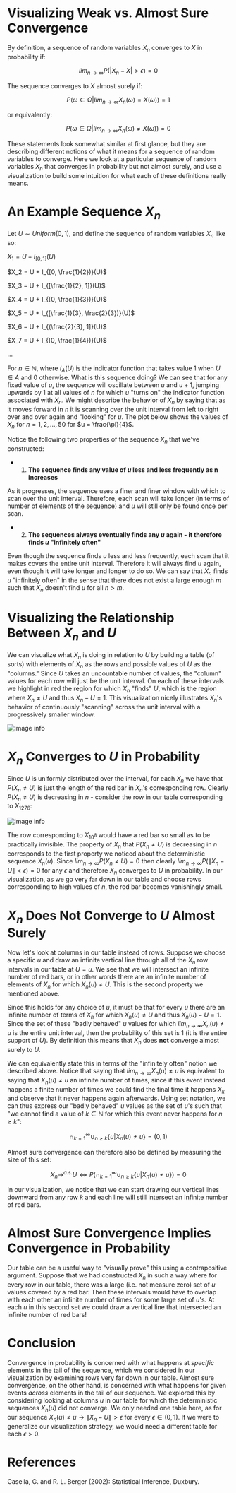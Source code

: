 # Visualizing Weak vs. Almost Sure Convergence

By definition, a sequence of random variables $X_n$ converges to $X$ in probability if:

$$lim_{n \rightarrow \infty} P(|X_n - X| > \epsilon) = 0$$

The sequence converges to $X$ almost surely if:

$$
P(\omega \in \Omega | lim_{n \rightarrow \infty} X_n(\omega) = X(\omega)) = 1
$$

or equivalently:

$$
P(\omega \in \Omega | lim_{n \rightarrow \infty} X_n(\omega) \neq X(\omega)) = 0
$$

These statements look somewhat similar at first glance, but they are describing different notions of what it means for a sequence of random variables to converge.  Here we look at a particular sequence of random variables $X_n$ that converges in probability but not almost surely, and use a visualization to build some intuition for what each of these definitions really means.

# An Example Sequence $X_n$ 

Let $U \sim Uniform(0, 1)$, and define the sequence of random variables $X_n$ like so:

$X_1 = U + I_{[0, 1]}(U)$

$X_2 = U + I_{[0, \frac{1}{2})}(U)$

$X_3 = U + I_{[\frac{1}{2}, 1]}(U)$

$X_4 = U + I_{[0, \frac{1}{3})}(U)$

$X_5 = U + I_{[\frac{1}{3}, \frac{2}{3})}(U)$

$X_6 = U + I_{(\frac{2}{3}, 1]}(U)$

$X_7 = U + I_{[0, \frac{1}{4})}(U)$

...

For $n \in \mathbb{N}$, where $I_A(U)$ is the indicator function that takes value $1$ when $U \in A$ and $0$ otherwise.  What is this sequence doing?  We can see that for any fixed value of $u$, the sequence will oscillate between $u$ and $u + 1$, jumping upwards by 1 at all values of $n$ for which $u$ "turns on" the indicator function associated with $X_n$.  We might describe the behavior of $X_n$ by saying that as it moves forward in $n$ it is scanning over the unit interval from left to right over and over again and "looking" for $u$.  The plot below shows the values of $X_n$ for $n=1,2, ..., 50$ for $u = \frac{\pi}{4}$.

Notice the following two properties of the sequence $X_n$ that we've constructed:

- 1) **The sequence finds any value of $u$ less and less frequently as n increases**

As it progresses, the sequence uses a finer and finer window with which to scan over the unit interval.  Therefore, each scan will take longer (in terms of number of elements of the sequence) and $u$ will still only be found once per scan.

- 2) **The sequences always eventually finds any $u$ again - it therefore finds $u$ "infinitely often"**

Even though the sequence finds $u$ less and less frequently, each scan that it makes covers the entire unit interval.  Therefore it will always find $u$ again, even though it will take longer and longer to do so.  We can say that $X_n$ finds $u$ "infinitely often" in the sense that there does not exist a large enough $m$ such that $X_n$ doesn't find $u$ for all $n > m$.

# Visualizing the Relationship Between $X_n$ and $U$

We can visualize what $X_n$ is doing in relation to $U$ by building a table (of sorts) with elements of $X_n$ as the rows and possible values of $U$ as the "columns."  Since $U$ takes an uncountable number of values, the "column" values for each row will just be the unit interval.  On each of these  intervals we highlight in red the region for which $X_n$ "finds" $U$, which is the region where $X_n \neq U$ and thus $X_n - U = 1$. This visualization nicely illustrates $X_n$'s behavior of continuously "scanning" across the unit interval with a progressively smaller window.  


![image info](./images/rv_img1.png)

# $X_n$ Converges to $U$ in Probability

Since $U$ is uniformly distributed over the interval, for each $X_n$ we have that $P(X_n \neq U)$ is just the length of the red bar in $X_n$'s corresponding row.  Clearly $P(X_n \neq U)$ is decreasing in $n$ - consider the row in our table corresponding to $X_{1276}$:

![image info](./images/rv_img2.png)


The row corresponding to $X_{10^8}$ would have a red bar so small as to be practically invisible.  The property of $X_n$ that $P(X_n \neq U)$ is decreasing in $n$ corresponds to the first property we noticed about the deterministic sequence $X_n(u)$.  Since $lim_{n \rightarrow \infty} P(X_n \neq U) = 0$ then clearly $lim_{n \rightarrow \infty} P(\|X_n - U\| < \epsilon) = 0$ for any $\epsilon$ and therefore $X_n$ converges to $U$ in probability.  In our visualization, as we go very far down in our table and choose rows corresponding to high values of $n$, the red bar becomes vanishingly small.

# $X_n$ Does Not Converge to $U$ Almost Surely

Now let's look at columns in our table instead of rows.  Suppose we choose a specific $u$ and draw an infinite vertical line through all of the $X_n$ row intervals in our table at $U=u$.  We see that we will intersect an infinite number of red bars, or in other words there are an infinite number of elements of $X_n$ for which $X_n(u) \neq U$.  This is the second property we mentioned above.

Since this holds for any choice of $u$, it must be that for every $u$ there are an infinite number of terms of $X_n$ for which $X_n(u) \neq U$ and thus $X_n(u) - U = 1$.  Since the set of these "badly behaved" $u$ values for which $lim_{n \rightarrow \infty} X_n(u) \neq u$ is the entire unit interval, then the probability of this set is 1 (it is the entire support of $U$).  By definition this means that $X_n$ does **not** converge almost surely to $U$.

We can equivalently state this in terms of the "infinitely often" notion we described above.  Notice that saying that $lim_{n \rightarrow \infty} X_n(u) \neq u$ is equivalent to saying that $X_n(u) \neq u$ an infinite number of times, since if this event instead happens a finite number of times we could find the final time it happens $X_k$ and observe that it never happens again afterwards.  Using set notation, we can thus express our "badly behaved" $u$ values as the set of $u$'s such that "we cannot find a value of $k \in \mathbb{N}$ for which this event never happens for $n \geq k$":

$$
\cap_{k=1}^\infty \cup_{n \geq k} \{u | X_n(u) \neq u \} = (0, 1)
$$

Almost sure convergence can therefore also be defined by measuring the size of this set:

$$
X_n \rightarrow^{a.s.} U \iff P(\cap_{k=1}^\infty \cup_{n \geq k} \{u | X_n(u) \neq u \}) = 0
$$

In our visualization, we notice that we can start drawing our vertical lines downward from any row $k$ and each line will still intersect an infinite number of red bars.

# Almost Sure Convergence Implies Convergence in Probability

Our table can be a useful way to "visually prove" this using a contrapositive argument.  Suppose that we had constructed $X_n$ in such a way where for every row in our table, there was a large (i.e. not measure zero) set of $u$ values covered by a red bar.  Then these intervals would have to overlap with each other an infinite number of times for some large set of $u$'s.  At each $u$ in this second set we could draw a vertical line that intersected an infinite number of red bars!

# Conclusion

Convergence in probability is concerned with what happens at *specific* elements in the tail of the sequence, which we considered in our visualization by examining rows very far down in our table.  Almost sure convergence, on the other hand, is concerned with what happens for given events *across* elements in the tail of our sequence.  We explored this by considering looking at columns $u$ in our table for which the deterministic sequences $X_n(u)$ did not converge.  We only needed one table here, as for our sequence $X_n(u) \neq u \rightarrow \|X_n - U\| > \epsilon$ for every $\epsilon \in (0, 1)$.  If we were to generalize our visualization strategy, we would need a different table for each $\epsilon > 0$.

# References

Casella, G. and R. L. Berger (2002): Statistical Inference, Duxbury.

